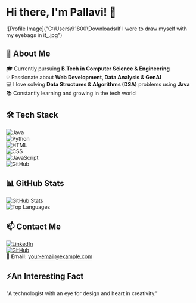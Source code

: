 # Hi there, I'm Pallavi! 👋  

![Profile Image]("C:\Users\91800\Downloads\If I were to draw myself with my eyebags in it_.jpg")  

## 🌟 About Me  
🎓 Currently pursuing **B.Tech in Computer Science & Engineering**  
💡 Passionate about **Web Development, Data Analysis & GenAI**  
💻 I love solving **Data Structures & Algorithms (DSA)** problems using **Java**  
📚 Constantly learning and growing in the tech world  

## 🛠️ Tech Stack  
![Java](https://img.shields.io/badge/Java-ED8B00?style=for-the-badge&logo=java&logoColor=white)  
![Python](https://img.shields.io/badge/Python-3776AB?style=for-the-badge&logo=python&logoColor=white)  
![HTML](https://img.shields.io/badge/HTML5-E34F26?style=for-the-badge&logo=html5&logoColor=white)  
![CSS](https://img.shields.io/badge/CSS3-1572B6?style=for-the-badge&logo=css3&logoColor=white)  
![JavaScript](https://img.shields.io/badge/JavaScript-F7DF1E?style=for-the-badge&logo=javascript&logoColor=black)  
![GitHub](https://img.shields.io/badge/GitHub-100000?style=for-the-badge&logo=github&logoColor=white)  

## 📊 GitHub Stats  
![GitHub Stats](https://github-readme-stats.vercel.app/api?username=Pallavi123&show_icons=true&theme=radical)  
![Top Languages](https://github-readme-stats.vercel.app/api/top-langs/?username=Pallavi123&layout=compact&theme=radical)  

## 📫 Contact Me  
[![LinkedIn](https://img.shields.io/badge/-LinkedIn-blue)](https://linkedin.com/in/yourprofile)  
[![GitHub](https://img.shields.io/badge/-GitHub-black)](https://github.com/Pallavi123)  
📩 **Email:** [your-email@example.com](mailto:your-email@example.com)  

## ⚡An Interesting Fact  
 "A technologist with an eye for design and heart in creativity."  
